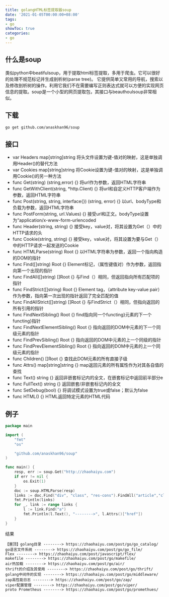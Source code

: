 ```yaml
---
title: golangHTML标签提取器soup
date: '2021-01-05T00:00:00+08:00'
tags:
- go
showToc: true
categories:
- go
---
```




## 什么是soup

类似python中beatifulsoup，用于提取html标签提取，多用于爬虫。它可以很好的处理不规范标记并生成剖析树(parse tree)。 它提供简单又常用的导航，搜索以及修改剖析树的操作。利用它我们不在需要编写正则表达式就可以方便的实现网页信息的提取。soup是一个小型的网页提取包，其接口与beauthoulsoup非常相似。

## 下载

```bash
go get github.com/anaskhan96/soup
```

## 接口

- var Headers map[string]string 将头文件设置为键-值对的映射，这是单独调用Header()的替代方法
- var Cookies map[string]string 将Cookie设置为键-值对的映射，这是单独调用Cookie()的另一种方法
- func Get(string) (string,error) {} 将url作为参数，返回HTML字符串
- func GetWithClient(string, *http.Client) {} 将url和自定义HTTP客户端作为参数，返回HTML字符串
- func Post(string, string, interface{}) (string, error) {} 以url、bodyType和负载为参数，返回HTML字符串
- func PostForm(string, url.Values) {} 接受url和正文。bodyType设置为“application/x-www-form-urlencoded
- func Header(string, string) {}  接受key，value对，将其设置为Get（）中的HTTP请求的头
- func Cookie(string, string) {} 接受key，value对，将其设置为要与Get（）中的HTTP请求一起发送的Cookie
- func HTMLParse(string) Root {} 以HTML字符串为参数，返回一个指向构造的DOM的指针
- func Find([]string) Root {} Element标记，（属性键值对）作为参数，返回指向第一个出现的指针
- func FindAll([]string) []Root {} 与Find（）相同，但返回指向所有匹配项的指针
- func FindStrict([]string) Root {}  Element tag，（attribute key-value pair）作为参数，指向第一次出现的指针返回了完全匹配的值
- func FindAllStrict([]string) []Root {} 与FindStrict（）相同，但指向返回的所有引用的指针
- func FindNextSibling() Root {} find指向同一个functing}元素的下一个functing}指针
- func FindNextElementSibling() Root {} 指向返回的DOM中元素的下一个同级元素的指针
- func FindPrevSibling() Root {} 指向返回的DOM中元素的上一个同级的指针
- func FindPrevElementSibling() Root {} 指向返回的DOM中元素的上一个同级元素的指针
- func Children() []Root {} 查找此DOM元素的所有直接子级
- func Attrs() map[string]string {} map返回元素的所有属性作为对其各自值的查找
- func Text() string {} 返回非嵌套标记内的全文，在嵌套标记中返回前半部分e
- func FullText() string {} 返回嵌套/非嵌套标记内的全文
- func SetDebug(bool) {}  将调试模式设置为true或false；默认为false
- func HTML() {}  HTML返回特定元素的HTML代码

## 例子

```go
package main

import (
	"fmt"
	"os"

	"github.com/anaskhan96/soup"
)

func main() {
	resp, err := soup.Get("http://zhaohaiyu.com")
	if err != nil {
		os.Exit(1)
	}
	doc := soup.HTMLParse(resp)
	links := doc.Find("div", "class", "res-cons").FindAll("article","class","post")
	fmt.Println(links)
	for _, link := range links {
		l := link.Find("a")
		fmt.Println(l.Text(), "-------->", l.Attrs()["href"])
	}
}
```

结果

```
【置顶】golang目录 --------> https://zhaohaiyu.com/post/go/go_catalog/
go语言文件系统 --------> https://zhaohaiyu.com/post/go/go_file/
Flex --------> https://zhaohaiyu.com/post/javascript/flex/
makefile --------> https://zhaohaiyu.com/post/go/makefile/
air热加载 --------> https://zhaohaiyu.com/post/go/air/
thrift的介绍及其使用 --------> https://zhaohaiyu.com/post/go/thrift/
golang中间件的实现 --------> https://zhaohaiyu.com/post/go/middleware/
zap高性能日志 --------> https://zhaohaiyu.com/post/go/zap/
viper配置管理 --------> https://zhaohaiyu.com/post/go/viper/
proto Prometheus --------> https://zhaohaiyu.com/post/go/promethues/
```
